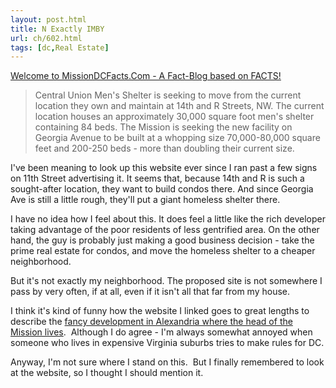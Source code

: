 ```yaml
---
layout: post.html
title: N Exactly IMBY
url: ch/602.html
tags: [dc,Real Estate]
---
```

[Welcome to MissionDCFacts.Com - A Fact-Blog based on FACTS!](http://missiondcfacts.com/)

> Central Union Men's Shelter is seeking to move from the current location they own and maintain at 14th and R Streets, NW. The current location houses an approximately 30,000 square foot men's shelter containing 84 beds. The Mission is seeking the new facility on Georgia Avenue to be built at a whopping size 70,000-80,000 square feet and 200-250 beds - more than doubling their current size.

I've been meaning to look up this website ever since I ran past a few signs on 11th Street advertising it. It seems that, because 14th and R is such a sought-after location, they want to build condos there. And since Georgia Ave is still a little rough, they'll put a giant homeless shelter there.

I have no idea how I feel about this. It does feel a little like the rich developer taking advantage of the poor residents of less gentrified area. On the other hand, the guy is probably just making a good business decision - take the prime real estate for condos, and move the homeless shelter to a cheaper neighborhood.

But it's not exactly my neighborhood. The proposed site is not somewhere I pass by very often, if at all, even if it isn't all that far from my house.

I think it's kind of funny how the website I linked goes to great lengths to describe the [fancy development in Alexandria where the head of the Mission lives](http://missiondcfacts.com/reasons.barfonceagrees.htm).  Although I do agree - I'm always somewhat annoyed when someone who lives in expensive Virginia suburbs tries to make rules for DC.

Anyway, I'm not sure where I stand on this.  But I finally remembered to look at the website, so I thought I should mention it.
